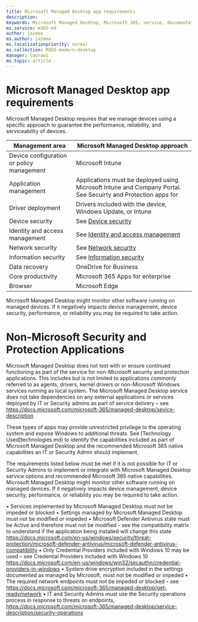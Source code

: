 ```yaml
---
title: Microsoft Managed Desktop app requirements 
description:  
keywords: Microsoft Managed Desktop, Microsoft 365, service, documentation
ms.service: m365-md
author: jaimeo
ms.author: jaimeo
ms.localizationpriority: normal
ms.collection: M365-modern-desktop
manager: laurawi
ms.topic: article
---
```


# Microsoft Managed Desktop app requirements

<!--This topic is the target for aka.ms/app-req. This is aka link is used from EA agreement for MMD. do not delete.-->

<!--Application addendum -->
 
Microsoft Managed Desktop requires that we manage devices using a specific approach to guarantee the performance, reliability, and serviceability of devices.


|Management area  |Microsoft Managed Desktop approach  |
|---------|---------|
|Device configuration or policy management     |  Microsoft Intune       |
|Application management     | Applications must be deployed using Microsoft Intune and Company Portal. See Secuirty and Protection apps for      |
|Driver deployment     |  Drivers included with the device, Windows Update, or Intune       |
|Device security     | See [Device security](security.md#device-security)      |
|Identity and access management     | See [Identity and access management](security.md#identity-and-access-management)        |
|Network security     | See [Network security](security.md#network-security)        |
|Information security     |  See [Information security](security.md#information-security)       |
|Data recovery     | OneDrive for Business        |
|Core productivity     | Microsoft 365 Apps for enterprise    |
|Browser     | Microsoft Edge        |


Microsoft Managed Desktop might monitor other software running on managed devices. If it negatively impacts device management, device security, performance, or reliability you may be required to take action.

# Non-Microsoft Security and Protection Applications

Microsoft Managed Desktop does not test with or ensure continued functioning as part of the service for non-Microsoft security and protection applications. This includes but is not limited to applications commonly referred to as agents, drivers, kernel drivers or non-Microsoft Windows services running as local system. The Microsoft Managed Desktop service does not take dependencies on any external applications or services deployed by IT or Security admins as part of service delivery – see https://docs.microsoft.com/microsoft-365/managed-desktop/sevice-description

These types of apps may provide unrestricted privilege to the operating system and expose Windows to additional threats. See [Technology Used]technologies.md) to identify the capabilities included as part of Microsoft Managed Desktop and the recommended Microsoft 365 native capabilities an IT or Security Admin should implement.

The requirements listed below must be met if it is not possible for IT or Security Admins to implement or integrate with Microsoft Managed Desktop service options and recommended Microsoft 365 native capabilities. Microsoft Managed Desktop might monitor other software running on managed devices. If it negatively impacts device management, device security, performance, or reliability you may be required to take action.

•	Services implemented by Microsoft Managed Desktop must not be impeded or blocked
•	Settings managed by Microsoft Managed Desktop must not be modified or impeded
•	Microsoft Defender Antivirus state must be Active and therefore must not be modified - see the compatibility matrix to understand if the application being installed will change this state https://docs.microsoft.com/en-us/windows/security/threat-protection/microsoft-defender-antivirus/microsoft-defender-antivirus-compatibility
•	Only Credential Providers included with Windows 10 may be used – see Credential Providers included with Windows 10  https://docs.microsoft.com/en-us/windows/win32/secauthn/credential-providers-in-windows
•	System drive encryption included in the settings documented as managed by Microsoft, must not be modified or impeded
•	The required network endpoints must not be impeded or blocked – see https://docs.microsoft.com/microsoft-365/managed-desktop/get-ready/network
•	IT and Security Admins must use the Security operations process in response to threats on endpoints, https://docs.microsoft.com/microsoft-365/managed-desktop/service-description/security-operations
